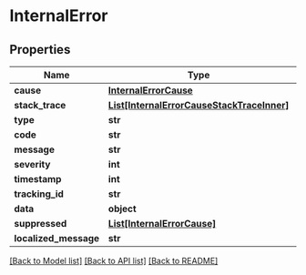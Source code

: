 # InternalError


## Properties

Name | Type | Description | Notes
------------ | ------------- | ------------- | -------------
**cause** | [**InternalErrorCause**](InternalErrorCause.md) |  | [optional] 
**stack_trace** | [**List[InternalErrorCauseStackTraceInner]**](InternalErrorCauseStackTraceInner.md) |  | [optional] 
**type** | **str** |  | [optional] 
**code** | **str** |  | [optional] 
**message** | **str** |  | [optional] 
**severity** | **int** |  | [optional] 
**timestamp** | **int** |  | [optional] 
**tracking_id** | **str** |  | [optional] 
**data** | **object** |  | [optional] 
**suppressed** | [**List[InternalErrorCause]**](InternalErrorCause.md) |  | [optional] 
**localized_message** | **str** |  | [optional] 

[[Back to Model list]](../README.md#documentation-for-models) [[Back to API list]](../README.md#documentation-for-api-endpoints) [[Back to README]](../README.md)


